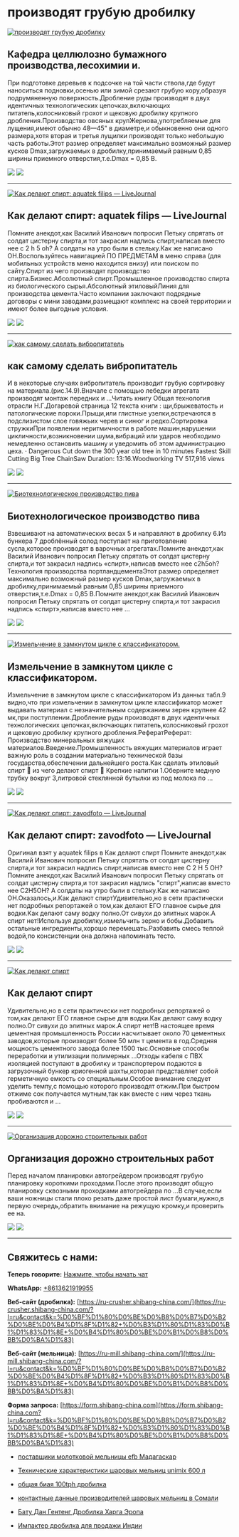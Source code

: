 # производят грубую дробилку

<a href="https://swt.shibang-china.com/?l=ru&img&k=%D0%BF%D1%80%D0%BE%D0%B8%D0%B7%D0%B2%D0%BE%D0%B4%D1%8F%D1%82+%D0%B3%D1%80%D1%83%D0%B1%D1%83%D1%8E+%D0%B4%D1%80%D0%BE%D0%B1%D0%B8%D0%BB%D0%BA%D1%83" target="_blank">![производят грубую дробилку](http://static.shibang-china.com/all-800x300/909.jpg)</a>

## Кафедра целлюлозно бумажного производства,лесохимии и.
При подготовке деревьев к подсочке на той части ствола,где будут наноситься подновки,осенью или зимой срезают грубую кору,образуя подрумяненную поверхность.Дробление руды производят в двух идентичных технологических цепочках,включающих питатель,колосниковый грохот и щековую дробилку крупного дробления.Производство овсяных крупЖернова,употребляемые для лущения,имеют обычно 48—45&quot; в диаметре,и обыкновенно они одного размера,хотя вторая и третья лущилки производят только небольшую часть работы.Этот размер определяет максимально возможный размер кусков Dmax,загружаемых в дробилку,принимаемый равным 0,85 ширины приемного отверстия,т.е.Dmax = 0,85 B.


<a href="https://whatsapp.shibangsoft.com/WhatsApp.php" target="_blank" title="WhatsApp">![](http://static.shibang-china.com/icon/whatsapp.png)</a> <a href="https://swt.shibang-china.com/?l=ru&icon&k=%D0%BF%D1%80%D0%BE%D0%B8%D0%B7%D0%B2%D0%BE%D0%B4%D1%8F%D1%82+%D0%B3%D1%80%D1%83%D0%B1%D1%83%D1%8E+%D0%B4%D1%80%D0%BE%D0%B1%D0%B8%D0%BB%D0%BA%D1%83" target="_blank">![](http://static.shibang-china.com/icon/chat-ru.png)</a>

---

<a href="https://swt.shibang-china.com/?l=ru&img&k=%D0%BF%D1%80%D0%BE%D0%B8%D0%B7%D0%B2%D0%BE%D0%B4%D1%8F%D1%82+%D0%B3%D1%80%D1%83%D0%B1%D1%83%D1%8E+%D0%B4%D1%80%D0%BE%D0%B1%D0%B8%D0%BB%D0%BA%D1%83" target="_blank">![Как делают спирт: aquatek filips — LiveJournal](http://static.shibang-china.com/all-800x300/555.jpg)</a>

## Как делают спирт: aquatek filips — LiveJournal
Помните анекдот,как Василий Иванович попросил Петьку спрятать от солдат цистерну спирта,и тот закрасил надпись спирт,написав вместо нее c 2 h 5 oh? А солдаты на утро были в стельку.Как же написано ОН.Воспользуйтесь навигацией ПО ПРЕДМЕТАМ в меню справа (для мобильных устройств меню находится внизу) или поиском по сайту.Спирт из чего производят производство спирта.Бизнес.Абсолютный спирт.Промышленное производство спирта из биологического сырья.Абсолютный этиловыйЛиния для производства цемента.Часто компании заключают подрядные договоры с мини заводами,размещают комплекс на своей территории и имеют более выгодные условия.


<a href="https://whatsapp.shibangsoft.com/WhatsApp.php" target="_blank" title="WhatsApp">![](http://static.shibang-china.com/icon/whatsapp.png)</a> <a href="https://swt.shibang-china.com/?l=ru&icon&k=%D0%BF%D1%80%D0%BE%D0%B8%D0%B7%D0%B2%D0%BE%D0%B4%D1%8F%D1%82+%D0%B3%D1%80%D1%83%D0%B1%D1%83%D1%8E+%D0%B4%D1%80%D0%BE%D0%B1%D0%B8%D0%BB%D0%BA%D1%83" target="_blank">![](http://static.shibang-china.com/icon/chat-ru.png)</a>

---

<a href="https://swt.shibang-china.com/?l=ru&img&k=%D0%BF%D1%80%D0%BE%D0%B8%D0%B7%D0%B2%D0%BE%D0%B4%D1%8F%D1%82+%D0%B3%D1%80%D1%83%D0%B1%D1%83%D1%8E+%D0%B4%D1%80%D0%BE%D0%B1%D0%B8%D0%BB%D0%BA%D1%83" target="_blank">![как самому сделать вибропитатель](http://static.shibang-china.com/all-800x300/342.jpg)</a>

## как самому сделать вибропитатель
И в некоторые случаях вибропитатель производит грубую сортировку на материала.(рис.14.9).Вначале с помощью лебедки агрегата производят монтаж передних и …Читать книгу Общая технология отрасли Н.Г.Догаревой страница 12 текста книги : щи,брыжеватость и патологические пороки.Прыщи,или глистные узелки,встречаются в подслизистом слое говяжьих черев и синюг и редко.Сортировка стружкиПри появлении неритмичности в работе машин,нарушении цикличности,возникновении шума,вибраций или ударов необходимо немедленно остановить машину и уведомить об этом администрацию цеха.&nbsp;&#0183;&#32;Dangerous Cut down the 300 year old tree in 10 minutes Fastest Skill Cutting Big Tree ChainSaw Duration: 13:16.Woodworking TV 517,916 views


<a href="https://whatsapp.shibangsoft.com/WhatsApp.php" target="_blank" title="WhatsApp">![](http://static.shibang-china.com/icon/whatsapp.png)</a> <a href="https://swt.shibang-china.com/?l=ru&icon&k=%D0%BF%D1%80%D0%BE%D0%B8%D0%B7%D0%B2%D0%BE%D0%B4%D1%8F%D1%82+%D0%B3%D1%80%D1%83%D0%B1%D1%83%D1%8E+%D0%B4%D1%80%D0%BE%D0%B1%D0%B8%D0%BB%D0%BA%D1%83" target="_blank">![](http://static.shibang-china.com/icon/chat-ru.png)</a>

---

<a href="https://swt.shibang-china.com/?l=ru&img&k=%D0%BF%D1%80%D0%BE%D0%B8%D0%B7%D0%B2%D0%BE%D0%B4%D1%8F%D1%82+%D0%B3%D1%80%D1%83%D0%B1%D1%83%D1%8E+%D0%B4%D1%80%D0%BE%D0%B1%D0%B8%D0%BB%D0%BA%D1%83" target="_blank">![Биотехнологическое производство пива](http://static.shibang-china.com/all-800x300/893.jpg)</a>

## Биотехнологическое производство пива
Взвешивают на автоматических весах 5 и направляют в дробилку 6.Из бункера 7 дроблённый солод поступает на приготовление сусла,которое производят в варочных агрегатах.Помните анекдот,как Василий Иванович попросил Петьку спрятать от солдат цистерну спирта,и тот закрасил надпись &#171;спирт&#187;,написав вместо нее c2h5oh?Технология производства портландцементаЭтот размер определяет максимально возможный размер кусков Dmax,загружаемых в дробилку,принимаемый равным 0,85 ширины приемного отверстия,т.е.Dmax = 0,85 B.Помните анекдот,как Василий Иванович попросил Петьку спрятать от солдат цистерну спирта,и тот закрасил надпись &#171;спирт&#187;,написав вместо нее …


<a href="https://whatsapp.shibangsoft.com/WhatsApp.php" target="_blank" title="WhatsApp">![](http://static.shibang-china.com/icon/whatsapp.png)</a> <a href="https://swt.shibang-china.com/?l=ru&icon&k=%D0%BF%D1%80%D0%BE%D0%B8%D0%B7%D0%B2%D0%BE%D0%B4%D1%8F%D1%82+%D0%B3%D1%80%D1%83%D0%B1%D1%83%D1%8E+%D0%B4%D1%80%D0%BE%D0%B1%D0%B8%D0%BB%D0%BA%D1%83" target="_blank">![](http://static.shibang-china.com/icon/chat-ru.png)</a>

---

<a href="https://swt.shibang-china.com/?l=ru&img&k=%D0%BF%D1%80%D0%BE%D0%B8%D0%B7%D0%B2%D0%BE%D0%B4%D1%8F%D1%82+%D0%B3%D1%80%D1%83%D0%B1%D1%83%D1%8E+%D0%B4%D1%80%D0%BE%D0%B1%D0%B8%D0%BB%D0%BA%D1%83" target="_blank">![Измельчение в замкнутом цикле с классификатором.](http://static.shibang-china.com/all-800x300/561.jpg)</a>

## Измельчение в замкнутом цикле с классификатором.
Измельчение в замкнутом цикле с классификатором Из данных табл.9 видно,что при измельчении в замкнутом цикле классификатор может выдавать материал с незначительным содержанием зерен крупнее 42 мк,при поступлении.Дробление руды производят в двух идентичных технологических цепочках,включающих питатель,колосниковый грохот и щековую дробилку крупного дробления.РефератРеферат: Производство минеральных вяжущих материалов.Введение.Промышленность вяжущих материалов играет важную роль в создании материально технической базы государства,обеспечении дальнейшего роста.Как сделать этиловый спирт 🚩 из чего делают спирт 🚩 Крепкие напитки 1.Оберните медную трубку вокруг 3,литровой стеклянной бутылки из под молока по …


<a href="https://whatsapp.shibangsoft.com/WhatsApp.php" target="_blank" title="WhatsApp">![](http://static.shibang-china.com/icon/whatsapp.png)</a> <a href="https://swt.shibang-china.com/?l=ru&icon&k=%D0%BF%D1%80%D0%BE%D0%B8%D0%B7%D0%B2%D0%BE%D0%B4%D1%8F%D1%82+%D0%B3%D1%80%D1%83%D0%B1%D1%83%D1%8E+%D0%B4%D1%80%D0%BE%D0%B1%D0%B8%D0%BB%D0%BA%D1%83" target="_blank">![](http://static.shibang-china.com/icon/chat-ru.png)</a>

---

<a href="https://swt.shibang-china.com/?l=ru&img&k=%D0%BF%D1%80%D0%BE%D0%B8%D0%B7%D0%B2%D0%BE%D0%B4%D1%8F%D1%82+%D0%B3%D1%80%D1%83%D0%B1%D1%83%D1%8E+%D0%B4%D1%80%D0%BE%D0%B1%D0%B8%D0%BB%D0%BA%D1%83" target="_blank">![Как делают спирт: zavodfoto — LiveJournal](http://static.shibang-china.com/all-800x300/502.jpg)</a>

## Как делают спирт: zavodfoto — LiveJournal
Оригинал взят у aquatek filips в Как делают спирт Помните анекдот,как Василий Иванович попросил Петьку спрятать от солдат цистерну спирта,и тот закрасил надпись спирт,написав вместо нее C 2 H 5 OH?Помните анекдот,как Василий Иванович попросил Петьку спрятать от солдат цистерну спирта,и тот закрасил надпись &quot;спирт&quot;,написав вместо нее C2H5OH? А солдаты на утро были в стельку.Как же написано ОН.Оказалось,и.Как делают спиртУдивительно,но в сети практически нет подробных репортажей о том,как делают ЕГО главное сырье для водки.Как делают саму водку полно.От сивухи до элитных марок.А спирт нет!Используя дробилку,измельчить зерно и бобы.Добавить остальные ингредиенты,хорошо перемешать.Разбавить смесь теплой водой,по консистенции она должна напоминать тесто.


<a href="https://whatsapp.shibangsoft.com/WhatsApp.php" target="_blank" title="WhatsApp">![](http://static.shibang-china.com/icon/whatsapp.png)</a> <a href="https://swt.shibang-china.com/?l=ru&icon&k=%D0%BF%D1%80%D0%BE%D0%B8%D0%B7%D0%B2%D0%BE%D0%B4%D1%8F%D1%82+%D0%B3%D1%80%D1%83%D0%B1%D1%83%D1%8E+%D0%B4%D1%80%D0%BE%D0%B1%D0%B8%D0%BB%D0%BA%D1%83" target="_blank">![](http://static.shibang-china.com/icon/chat-ru.png)</a>

---

<a href="https://swt.shibang-china.com/?l=ru&img&k=%D0%BF%D1%80%D0%BE%D0%B8%D0%B7%D0%B2%D0%BE%D0%B4%D1%8F%D1%82+%D0%B3%D1%80%D1%83%D0%B1%D1%83%D1%8E+%D0%B4%D1%80%D0%BE%D0%B1%D0%B8%D0%BB%D0%BA%D1%83" target="_blank">![Как делают спирт](http://static.shibang-china.com/all-800x300/777.jpg)</a>

## Как делают спирт
Удивительно,но в сети практически нет подробных репортажей о том,как делают ЕГО главное сырье для водки.Как делают саму водку полно.От сивухи до элитных марок.А спирт нет!В настоящее время цементная промышленность России насчитывает около 70 цементных заводов,которые производят более 50 млн т цемента в год.Средняя мощность цементного завода более 1500 тыс.Основные способы переработки и утилизации полимерных …Отходы кабеля с ПВХ изоляцией поступают в дробилку и транспортером подаются в загрузочный бункер криогенной шахты,которая представляет собой герметичную емкость со специальным.Особое внимание следует уделить темпу,с помощью которого производят отжим.При быстром отжиме сок получается мутным,так как вместе с ним через ткань пробиваются и …


<a href="https://whatsapp.shibangsoft.com/WhatsApp.php" target="_blank" title="WhatsApp">![](http://static.shibang-china.com/icon/whatsapp.png)</a> <a href="https://swt.shibang-china.com/?l=ru&icon&k=%D0%BF%D1%80%D0%BE%D0%B8%D0%B7%D0%B2%D0%BE%D0%B4%D1%8F%D1%82+%D0%B3%D1%80%D1%83%D0%B1%D1%83%D1%8E+%D0%B4%D1%80%D0%BE%D0%B1%D0%B8%D0%BB%D0%BA%D1%83" target="_blank">![](http://static.shibang-china.com/icon/chat-ru.png)</a>

---

<a href="https://swt.shibang-china.com/?l=ru&img&k=%D0%BF%D1%80%D0%BE%D0%B8%D0%B7%D0%B2%D0%BE%D0%B4%D1%8F%D1%82+%D0%B3%D1%80%D1%83%D0%B1%D1%83%D1%8E+%D0%B4%D1%80%D0%BE%D0%B1%D0%B8%D0%BB%D0%BA%D1%83" target="_blank">![Организация дорожно строительных работ](http://static.shibang-china.com/all-800x300/1068.jpg)</a>

## Организация дорожно строительных работ
Перед началом планировки автогрейдером производят грубую планировку короткими проходами.После этого производят общую планировку сквозными проходками автогрейдера по …В случае,если ваши ножницы стали плохо резать даже простой лист бумаги,нужно,в первую очередь,обратить внимание на режущую кромку,и проверить ее на.

<a href="https://whatsapp.shibangsoft.com/WhatsApp.php" target="_blank" title="WhatsApp">![](http://static.shibang-china.com/icon/whatsapp.png)</a> <a href="https://swt.shibang-china.com/?l=ru&icon&k=%D0%BF%D1%80%D0%BE%D0%B8%D0%B7%D0%B2%D0%BE%D0%B4%D1%8F%D1%82+%D0%B3%D1%80%D1%83%D0%B1%D1%83%D1%8E+%D0%B4%D1%80%D0%BE%D0%B1%D0%B8%D0%BB%D0%BA%D1%83" target="_blank">![](http://static.shibang-china.com/icon/chat-ru.png)</a>

---
## Свяжитесь с нами:

**Теперь говорите:** [Нажмите, чтобы начать чат](https://swt.shibang-china.com?l=ru&contact&k=%D0%BF%D1%80%D0%BE%D0%B8%D0%B7%D0%B2%D0%BE%D0%B4%D1%8F%D1%82+%D0%B3%D1%80%D1%83%D0%B1%D1%83%D1%8E+%D0%B4%D1%80%D0%BE%D0%B1%D0%B8%D0%BB%D0%BA%D1%83)

**WhatsApp:**  [+8613621919955](https://whatsapp.shibangsoft.com/WhatsApp.php)

**Веб-сайт (дробилка):** [https://ru-crusher.shibang-china.com/](https://ru-crusher.shibang-china.com/?l=ru&contact&k=%D0%BF%D1%80%D0%BE%D0%B8%D0%B7%D0%B2%D0%BE%D0%B4%D1%8F%D1%82+%D0%B3%D1%80%D1%83%D0%B1%D1%83%D1%8E+%D0%B4%D1%80%D0%BE%D0%B1%D0%B8%D0%BB%D0%BA%D1%83)

**Веб-сайт (мельница):** [https://ru-mill.shibang-china.com/](https://ru-mill.shibang-china.com/?l=ru&contact&k=%D0%BF%D1%80%D0%BE%D0%B8%D0%B7%D0%B2%D0%BE%D0%B4%D1%8F%D1%82+%D0%B3%D1%80%D1%83%D0%B1%D1%83%D1%8E+%D0%B4%D1%80%D0%BE%D0%B1%D0%B8%D0%BB%D0%BA%D1%83)

**Форма запроса:** [https://form.shibang-china.com](https://form.shibang-china.com?l=ru&contact&k=%D0%BF%D1%80%D0%BE%D0%B8%D0%B7%D0%B2%D0%BE%D0%B4%D1%8F%D1%82+%D0%B3%D1%80%D1%83%D0%B1%D1%83%D1%8E+%D0%B4%D1%80%D0%BE%D0%B1%D0%B8%D0%BB%D0%BA%D1%83)

* [поставщики молотковой мельницы efb Мадагаскар](../125/%D0%BF%D0%BE%D1%81%D1%82%D0%B0%D0%B2%D1%89%D0%B8%D0%BA%D0%B8%20%D0%BC%D0%BE%D0%BB%D0%BE%D1%82%D0%BA%D0%BE%D0%B2%D0%BE%D0%B9%20%D0%BC%D0%B5%D0%BB%D1%8C%D0%BD%D0%B8%D1%86%D1%8B%20efb%20%D0%9C%D0%B0%D0%B4%D0%B0%D0%B3%D0%B0%D1%81%D0%BA%D0%B0%D1%80.md)

* [Технические характеристики шаровых мельниц unimix 600 л](../124/%D0%A2%D0%B5%D1%85%D0%BD%D0%B8%D1%87%D0%B5%D1%81%D0%BA%D0%B8%D0%B5%20%D1%85%D0%B0%D1%80%D0%B0%D0%BA%D1%82%D0%B5%D1%80%D0%B8%D1%81%D1%82%D0%B8%D0%BA%D0%B8%20%D1%88%D0%B0%D1%80%D0%BE%D0%B2%D1%8B%D1%85%20%D0%BC%D0%B5%D0%BB%D1%8C%D0%BD%D0%B8%D1%86%20unimix%20600%20%D0%BB.md)

* [общая биая 100tph дробилка](../121/%D0%BE%D0%B1%D1%89%D0%B0%D1%8F%20%D0%B1%D0%B8%D0%B0%D1%8F%20100tph%20%D0%B4%D1%80%D0%BE%D0%B1%D0%B8%D0%BB%D0%BA%D0%B0.md)

* [контактные данные производителей шаровых мельниц в Сомали](../123/%D0%BA%D0%BE%D0%BD%D1%82%D0%B0%D0%BA%D1%82%D0%BD%D1%8B%D0%B5%20%D0%B4%D0%B0%D0%BD%D0%BD%D1%8B%D0%B5%20%D0%BF%D1%80%D0%BE%D0%B8%D0%B7%D0%B2%D0%BE%D0%B4%D0%B8%D1%82%D0%B5%D0%BB%D0%B5%D0%B9%20%D1%88%D0%B0%D1%80%D0%BE%D0%B2%D1%8B%D1%85%20%D0%BC%D0%B5%D0%BB%D1%8C%D0%BD%D0%B8%D1%86%20%D0%B2%20%D0%A1%D0%BE%D0%BC%D0%B0%D0%BB%D0%B8.md)

* [Бату Дан Гентенг Дробилка Харга Эропа](../122/%D0%91%D0%B0%D1%82%D1%83%20%D0%94%D0%B0%D0%BD%20%D0%93%D0%B5%D0%BD%D1%82%D0%B5%D0%BD%D0%B3%20%D0%94%D1%80%D0%BE%D0%B1%D0%B8%D0%BB%D0%BA%D0%B0%20%D0%A5%D0%B0%D1%80%D0%B3%D0%B0%20%D0%AD%D1%80%D0%BE%D0%BF%D0%B0.md)

* [Импактер дробилка для продажи Индии](../125/%D0%98%D0%BC%D0%BF%D0%B0%D0%BA%D1%82%D0%B5%D1%80%20%D0%B4%D1%80%D0%BE%D0%B1%D0%B8%D0%BB%D0%BA%D0%B0%20%D0%B4%D0%BB%D1%8F%20%D0%BF%D1%80%D0%BE%D0%B4%D0%B0%D0%B6%D0%B8%20%D0%98%D0%BD%D0%B4%D0%B8%D0%B8.md)